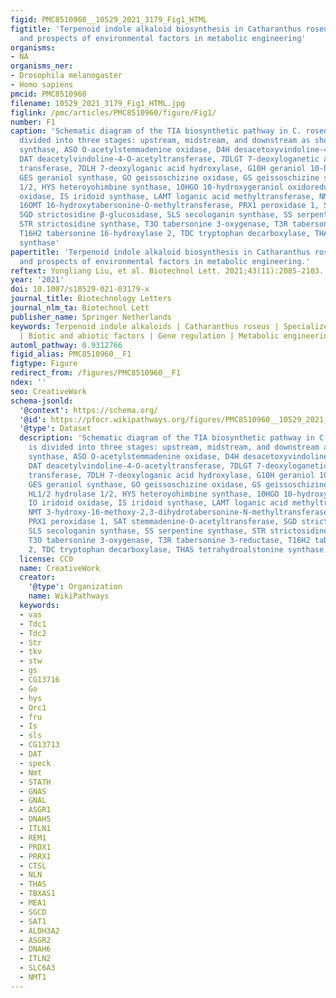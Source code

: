 ```yaml
---
figid: PMC8510960__10529_2021_3179_Fig1_HTML
figtitle: 'Terpenoid indole alkaloid biosynthesis in Catharanthus roseus: effects
  and prospects of environmental factors in metabolic engineering'
organisms:
- NA
organisms_ner:
- Drosophila melanogaster
- Homo sapiens
pmcid: PMC8510960
filename: 10529_2021_3179_Fig1_HTML.jpg
figlink: /pmc/articles/PMC8510960/figure/Fig1/
number: F1
caption: 'Schematic diagram of the TIA biosynthetic pathway in C. roseus, which is
  divided into three stages: upstream, midstream, and downstream as shown. ASα anthranilate
  synthase, ASO O-acetylstemmadenine oxidase, D4H desacetoxyvindoline-4-hydroxylase,
  DAT deacetylvindoline-4-O-acetyltransferase, 7DLGT 7-deoxyloganetic acid glucosyl
  transferase, 7DLH 7-deoxyloganic acid hydroxylase, G10H geraniol 10-hydroxylase,
  GES geraniol synthase, GO geissoschizine oxidase, GS geissoschizine synthase, HL1/2 hydrolase
  1/2, HYS heteroyohimbine synthase, 10HGO 10-hydroxygeraniol oxidoreductase, IO iridoid
  oxidase, IS iridoid synthase, LAMT loganic acid methyltransferase, NMT 3-hydroxy-16-methoxy-2,3-dihydrotabersonine-N-methyltransferase,
  16OMT 16-hydroxytabersonine-O-methyltransferase, PRX1 peroxidase 1, SAT stemmadenine-O-acetyltransferase,
  SGD strictosidine β-glucosidase, SLS secologanin synthase, SS serpentine synthase,
  STR strictosidine synthase, T3O tabersonine 3-oxygenase, T3R tabersonine 3-reductase,
  T16H2 tabersonine 16-hydroxylase 2, TDC tryptophan decarboxylase, THAS tetrahydroalstonine
  synthase'
papertitle: 'Terpenoid indole alkaloid biosynthesis in Catharanthus roseus: effects
  and prospects of environmental factors in metabolic engineering.'
reftext: Yongliang Liu, et al. Biotechnol Lett. 2021;43(11):2085-2103.
year: '2021'
doi: 10.1007/s10529-021-03179-x
journal_title: Biotechnology Letters
journal_nlm_ta: Biotechnol Lett
publisher_name: Springer Netherlands
keywords: Terpenoid indole alkaloids | Catharanthus roseus | Specialized metabolites
  | Biotic and abiotic factors | Gene regulation | Metabolic engineering
automl_pathway: 0.9312766
figid_alias: PMC8510960__F1
figtype: Figure
redirect_from: /figures/PMC8510960__F1
ndex: ''
seo: CreativeWork
schema-jsonld:
  '@context': https://schema.org/
  '@id': https://pfocr.wikipathways.org/figures/PMC8510960__10529_2021_3179_Fig1_HTML.html
  '@type': Dataset
  description: 'Schematic diagram of the TIA biosynthetic pathway in C. roseus, which
    is divided into three stages: upstream, midstream, and downstream as shown. ASα anthranilate
    synthase, ASO O-acetylstemmadenine oxidase, D4H desacetoxyvindoline-4-hydroxylase,
    DAT deacetylvindoline-4-O-acetyltransferase, 7DLGT 7-deoxyloganetic acid glucosyl
    transferase, 7DLH 7-deoxyloganic acid hydroxylase, G10H geraniol 10-hydroxylase,
    GES geraniol synthase, GO geissoschizine oxidase, GS geissoschizine synthase,
    HL1/2 hydrolase 1/2, HYS heteroyohimbine synthase, 10HGO 10-hydroxygeraniol oxidoreductase,
    IO iridoid oxidase, IS iridoid synthase, LAMT loganic acid methyltransferase,
    NMT 3-hydroxy-16-methoxy-2,3-dihydrotabersonine-N-methyltransferase, 16OMT 16-hydroxytabersonine-O-methyltransferase,
    PRX1 peroxidase 1, SAT stemmadenine-O-acetyltransferase, SGD strictosidine β-glucosidase,
    SLS secologanin synthase, SS serpentine synthase, STR strictosidine synthase,
    T3O tabersonine 3-oxygenase, T3R tabersonine 3-reductase, T16H2 tabersonine 16-hydroxylase
    2, TDC tryptophan decarboxylase, THAS tetrahydroalstonine synthase'
  license: CC0
  name: CreativeWork
  creator:
    '@type': Organization
    name: WikiPathways
  keywords:
  - vas
  - Tdc1
  - Tdc2
  - Str
  - tkv
  - stw
  - gs
  - CG13716
  - Go
  - hys
  - Orc1
  - fru
  - Is
  - sls
  - CG13713
  - DAT
  - speck
  - Nmt
  - STATH
  - GNAS
  - GNAL
  - ASGR1
  - DNAH5
  - ITLN1
  - REM1
  - PRDX1
  - PRRX1
  - CTSL
  - NLN
  - THAS
  - TBXAS1
  - MEA1
  - SGCD
  - SAT1
  - ALDH3A2
  - ASGR2
  - DNAH6
  - ITLN2
  - SLC6A3
  - NMT1
---
```

